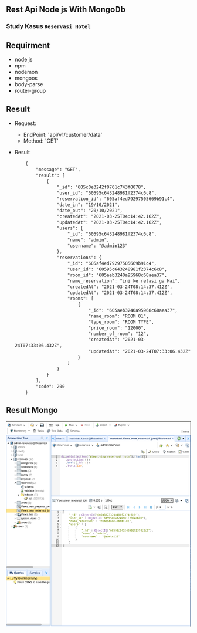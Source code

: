 ## Rest Api Node js With MongoDb
### Study Kasus ```Reservasi Hotel```

## Requirment

- node js
- npm
- nodemon
- mongoos
- body-parse
- router-group

## Result 

- Request:
    - EndPoint: 'api/v1/customer/data'
    - Method: 'GET'

- Result

    ```
        {
            "message": "GET",
            "result": [
                {
                    "_id": "605c0e3242f0761c743f0078",
                    "user_id": "60595c643248981f2374c6c8",
                    "reservation_id": "605af4ed79297505669b91c4",
                    "date_in": "19/10/2021",
                    "date_out": "20/10/2021",
                    "createdAt": "2021-03-25T04:14:42.162Z",
                    "updatedAt": "2021-03-25T04:14:42.162Z",
                    "users": {
                        "_id": "60595c643248981f2374c6c8",
                        "name": "admin",
                        "username": "@admin123"
                    },
                    "reservations": {
                        "_id": "605af4ed79297505669b91c4",
                        "user_id": "60595c643248981f2374c6c8",
                        "room_id": "605aeb3240a95968c68aea37",
                        "name_reservation": "ini ke relasi ga Hai",
                        "createdAt": "2021-03-24T08:14:37.412Z",
                        "updatedAt": "2021-03-24T08:14:37.412Z",
                        "rooms": [
                            {
                                "_id": "605aeb3240a95968c68aea37",
                                "name_room": "ROOM 01",
                                "type_room": "ROOM TYPE",
                                "price_room": "12000",
                                "number_of_room": "12",
                                "createdAt": "2021-03-24T07:33:06.432Z",
                                "updatedAt": "2021-03-24T07:33:06.432Z"
                            }
                        ]
                    }
                }
            ],
            "code": 200
        }
    ```

## Result Mongo

![alt text](https://github.com/Ilyasyasin072/Rest-Api-Node-Mongo/blob/main/public/assets/img/Screenshot%20from%202021-03-23%2013-37-47.png)